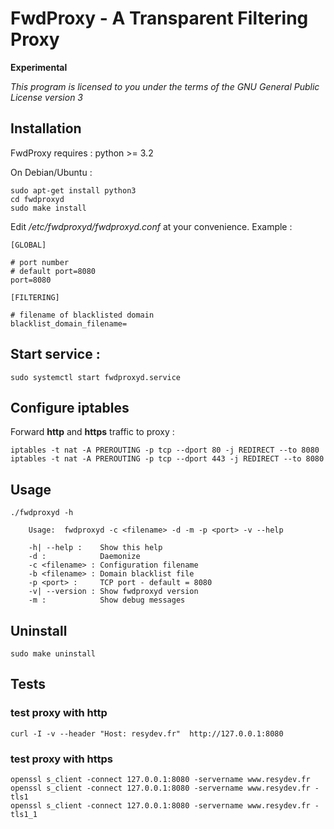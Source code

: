 
# FwdProxy - A Transparent Filtering Proxy

**Experimental**

_This program is licensed to you under the terms of the GNU General Public License version 3_

## Installation

FwdProxy requires : python >= 3.2

On Debian/Ubuntu :

    sudo apt-get install python3
    cd fwdproxyd
    sudo make install


Edit */etc/fwdproxyd/fwdproxyd.conf* at your convenience. Example :

    [GLOBAL]

    # port number
    # default port=8080
    port=8080

    [FILTERING]

    # filename of blacklisted domain
    blacklist_domain_filename=

## Start service :

    sudo systemctl start fwdproxyd.service

## Configure iptables

Forward **http** and **https** traffic to proxy :

    iptables -t nat -A PREROUTING -p tcp --dport 80 -j REDIRECT --to 8080
    iptables -t nat -A PREROUTING -p tcp --dport 443 -j REDIRECT --to 8080

## Usage

    ./fwdproxyd -h
    
    	Usage:  fwdproxyd -c <filename> -d -m -p <port> -v --help
    
    	-h| --help :    Show this help
    	-d :            Daemonize
    	-c <filename> : Configuration filename
    	-b <filename> : Domain blacklist file
    	-p <port> :     TCP port - default = 8080
    	-v| --version : Show fwdproxyd version
    	-m :            Show debug messages

## Uninstall

    sudo make uninstall

## Tests

### test proxy with http

    curl -I -v --header "Host: resydev.fr"  http://127.0.0.1:8080

### test proxy with https

    openssl s_client -connect 127.0.0.1:8080 -servername www.resydev.fr
    openssl s_client -connect 127.0.0.1:8080 -servername www.resydev.fr -tls1
    openssl s_client -connect 127.0.0.1:8080 -servername www.resydev.fr -tls1_1


